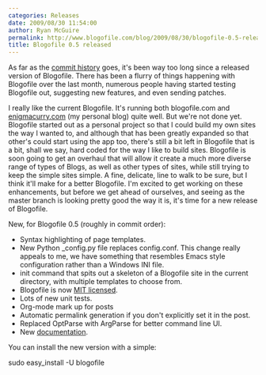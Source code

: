 ```yaml
---
categories: Releases
date: 2009/08/30 11:54:00
author: Ryan McGuire
permalink: http://www.blogofile.com/blog/2009/08/30/blogofile-0.5-released
title: Blogofile 0.5 released
---
```

As far as the [commit history](http://github.com/EnigmaCurry/blogofile/commits/master) goes, it's been way too long since a released version of Blogofile. There has been a flurry of things happening with Blogofile over the last month, numerous people having started testing Blogofile out, suggesting new features, and even sending patches. 

I really like the current Blogofile. It's running both blogofile.com and [enigmacurry.com](http://www.enigmacurry.com) (my personal blog) quite well. But we're not done yet. Blogofile started out as a personal project so that I could build my own sites the way I wanted to, and although that has been greatly expanded so that other's could start using the app too, there's still a bit left in Blogofile that is a bit, shall we say, hard coded for the way I like to build sites. Blogofile is soon going to get an overhaul that will allow it create a much more diverse range of types of Blogs, as well as other types of sites, while still trying to keep the simple sites simple. A fine, delicate, line to walk to be sure, but I think it'll make for a better Blogofile. I'm excited to get working on these enhancements, but before we get ahead of ourselves, and seeing as the master branch is looking pretty good the way it is, it's time for a new release of Blogofile.

New, for Blogofile 0.5 (roughly in commit order):

 * Syntax highlighting of page templates.
 * New Python _config.py file replaces config.conf. This change really appeals to me, we have something that resembles Emacs style configuration rather than a Windows INI file.
 * init command that spits out a skeleton of a Blogofile site in the current directory, with multiple templates to choose from.
 * Blogofile is now [MIT licensed](/LICENSE.html).
 * Lots of new unit tests.
 * Org-mode mark up for posts
 * Automatic permalink generation if you don't explicitly set it in the post.
 * Replaced OptParse with ArgParse for better command line UI.
 * New [documentation](/documentation).

You can install the new version with a simple:
 
 sudo easy_install -U blogofile

